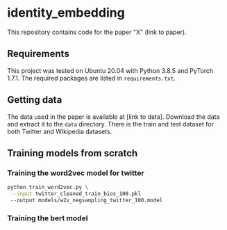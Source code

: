 # identity_embedding

This repository contains code for the paper "X" (link to paper).

## Requirements

This project was tested on Ubuntu 20.04 with Python 3.8.5 and PyTorch 1.7.1. The required packages are listed in
`requirements.txt`.

## Getting data

The data used in the paper is available at [link to data]. Download the 
data and extract it to the `data` directory. There is the train and test dataset
for both Twitter and Wikipedia datasets.

## Training models from scratch

### Training the word2vec model for twitter

```bash
python train_word2vec.py \
 --input twitter_cleaned_train_bios_100.pkl 
 --output models/w2v_negsampling_twitter_100.model
```

### Training the bert model